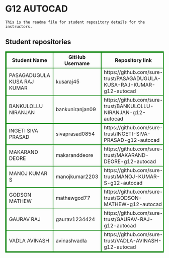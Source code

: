 # G12 AUTOCAD
    This is the readme file for student repository details for the instructors.
## Student repositories 
<table style="border : 2px solid green; width:100%;">
<tr >
<th style="border : 2px solid green;">Student Name</th>
<th style="border : 2px solid green;">GitHub Username</th>
<th style="border : 2px solid green;">Repository link</th>
</tr>
<tr style="border : 2px solid green;">
<td style="border : 2px solid green;">PASAGADUGULA KUSA RAJ KUMAR</td> 

<td style="border : 2px solid green;">kusaraj45</td> 

<td style="border : 2px solid green;">https://github.com/sure-trust/PASAGADUGULA-KUSA-RAJ-KUMAR-g12-autocad</td> 
</tr>

<tr style="border : 2px solid green;">
<td style="border : 2px solid green;">BANKULOLLU NIRANJAN</td> 

<td style="border : 2px solid green;">bankuniranjan09</td> 

<td style="border : 2px solid green;">https://github.com/sure-trust/BANKULOLLU-NIRANJAN-g12-autocad</td> 
</tr>

<tr style="border : 2px solid green;">
<td style="border : 2px solid green;">INGETI SIVA PRASAD</td> 

<td style="border : 2px solid green;">sivaprasad0854</td> 

<td style="border : 2px solid green;">https://github.com/sure-trust/INGETI-SIVA-PRASAD-g12-autocad</td> 
</tr>

<tr style="border : 2px solid green;">
<td style="border : 2px solid green;">MAKARAND DEORE</td> 

<td style="border : 2px solid green;">makaranddeore</td> 

<td style="border : 2px solid green;">https://github.com/sure-trust/MAKARAND-DEORE-g12-autocad</td> 
</tr>

<tr style="border : 2px solid green;">
<td style="border : 2px solid green;">MANOJ KUMAR S</td> 

<td style="border : 2px solid green;">manojkumar2203</td> 

<td style="border : 2px solid green;">https://github.com/sure-trust/MANOJ-KUMAR-S-g12-autocad</td> 
</tr>

<tr style="border : 2px solid green;">
<td style="border : 2px solid green;">GODSON MATHEW</td> 

<td style="border : 2px solid green;">mathewgod77</td> 

<td style="border : 2px solid green;">https://github.com/sure-trust/GODSON-MATHEW-g12-autocad</td> 
</tr>

<tr style="border : 2px solid green;">
<td style="border : 2px solid green;">GAURAV RAJ</td> 

<td style="border : 2px solid green;">gaurav1234424</td> 

<td style="border : 2px solid green;">https://github.com/sure-trust/GAURAV-RAJ-g12-autocad</td> 
</tr>

<tr style="border : 2px solid green;">
<td style="border : 2px solid green;">VADLA AVINASH</td> 

<td style="border : 2px solid green;">avinashvadla</td> 

<td style="border : 2px solid green;">https://github.com/sure-trust/VADLA-AVINASH-g12-autocad</td> 
</tr>
